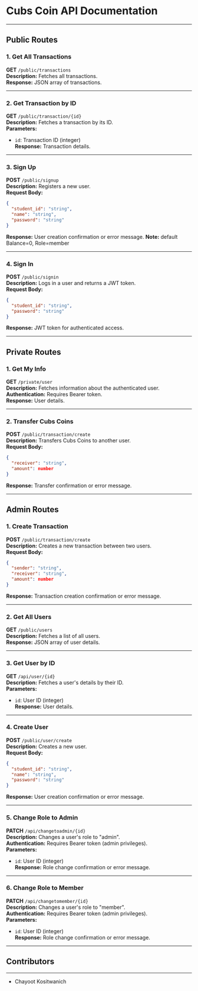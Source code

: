 # Cubs Coin API Documentation

---

## Public Routes

### 1. Get All Transactions
**GET** `/public/transactions`  
**Description:** Fetches all transactions.  
**Response:** JSON array of transactions.

---

### 2. Get Transaction by ID
**GET** `/public/transaction/{id}`  
**Description:** Fetches a transaction by its ID.  
**Parameters:**  
- `id`: Transaction ID (integer)  
**Response:** Transaction details.

---

### 3. Sign Up
**POST** `/public/signup`  
**Description:** Registers a new user.  
**Request Body:**
```json
{
  "student_id": "string",
  "name": "string",
  "password": "string"
}
```
**Response:** User creation confirmation or error message.
**Note:** default Balance=0, Role=member

---

### 4. Sign In
**POST** `/public/signin`  
**Description:** Logs in a user and returns a JWT token.  
**Request Body:**
```json
{
  "student_id": "string",
  "password": "string"
}
```
**Response:** JWT token for authenticated access.

---

## Private Routes

### 1. Get My Info
**GET** `/private/user`  
**Description:** Fetches information about the authenticated user.  
**Authentication:** Requires Bearer token.  
**Response:** User details.

---

### 2. Transfer Cubs Coins
**POST** `/public/transaction/create`  
**Description:** Transfers Cubs Coins to another user.  
**Request Body:**
```json
{
  "receiver": "string",
  "amount": number
}
```
**Response:** Transfer confirmation or error message.

---

## Admin Routes

### 1. Create Transaction
**POST** `/public/transaction/create`  
**Description:** Creates a new transaction between two users.  
**Request Body:**
```json
{
  "sender": "string",
  "receiver": "string",
  "amount": number
}
```
**Response:** Transaction creation confirmation or error message.

---

### 2. Get All Users
**GET** `/public/users`  
**Description:** Fetches a list of all users.  
**Response:** JSON array of user details.

---

### 3. Get User by ID
**GET** `/api/user/{id}`  
**Description:** Fetches a user's details by their ID.  
**Parameters:**  
- `id`: User ID (integer)  
**Response:** User details.

---

### 4. Create User
**POST** `/public/user/create`  
**Description:** Creates a new user.  
**Request Body:**
```json
{
  "student_id": "string",
  "name": "string",
  "password": "string"
}
```
**Response:** User creation confirmation or error message.

---

### 5. Change Role to Admin
**PATCH** `/api/changetoadmin/{id}`  
**Description:** Changes a user's role to "admin".  
**Authentication:** Requires Bearer token (admin privileges).  
**Parameters:**  
- `id`: User ID (integer)  
**Response:** Role change confirmation or error message.

---

### 6. Change Role to Member
**PATCH** `/api/changetomember/{id}`  
**Description:** Changes a user's role to "member".  
**Authentication:** Requires Bearer token (admin privileges).  
**Parameters:**  
- `id`: User ID (integer)  
**Response:** Role change confirmation or error message.

---

## Contributors

---
- Chayoot Kositwanich